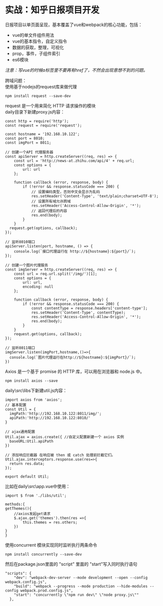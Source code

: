 # 实战：知乎日报项目开发   

日报项目以单页面呈现，基本覆盖了vue和webpack的核心功能，包括：   
+ vue的单文件组件用法   
+ vue的基本指令，自定义指令   
+ 数据的获取，整理，可视化   
+ prop，事件，子组件索引   
+ es6模块   

*注意：写vue的时候a标签里不要再有href了，不然会出现意想不到的问题。*   

跨域问题：   
使用基于nodejs的request库来做代理      
            
`npm install request --save-dev`            
          
request 是一个用来简化 HTTP 请求操作的模块   
daily目录下新建proxy.js内容：       

```
const http = require('http');
const request = require('request');

const hostname = '192.168.10.122';
const port = 8010;
const imgPort = 8011;

// 创建一个API 代理服务器
const apiServer = http.createServer((req, res) => {
    const url = 'http://news-at.zhihu.com/api/4' + req.url;
    const options = {
        url: url
    };

    function callback (error, response, body) {
        if (!error && response.statusCode === 200) {
            // 设置编码类型，否则中文会显示为乱码
            res.setHeader('Content-Type', 'text/plain;charset=UTF-8');
            // 设置所有域允许跨域
            res.setHeader('Access-Control-Allow-Origin', '*');
            // 返回代理后的内容
            res.end(body);
        }
    }
  request.get(options, callback);
});

// 监听8010端口
apiServer.listen(port, hostname, () => {
    console.log(`接口代理运行在 http://${hostname}:${port}/`);
});

// 创建一个图片代理服务
const imgServer = http.createServer((req, res) => {
    const url = req.url.split('/img/')[1];
    const options = {
        url: url,
        encoding: null
    };

    function callback (error, response, body) {
        if (!error && response.statusCode === 200) {
            const contentType = response.headers['content-type'];
            res.setHeader('Content-Type', contentType);
            res.setHeader('Access-Control-Allow-Origin', '*');
            res.end(body);
        }
    }
    request.get(options, callback);
});

// 监听8011端口
imgServer.listen(imgPort,hostname,()=>{
  console.log(`图片代理运行在http://${hostname}:${imgPort}/`);
})
```       

Axios 是一个基于 promise 的 HTTP 库，可以用在浏览器和 node.js 中。        

`npm install axios --save`       

daily\src\libs下新建util.js内容：       

```
import axios from 'axios';
// 基本配置
const Util = {
  imgPath:'http://192.168.10.122:8011/img/';
  apiPath:'http://192.168.10.122:8010/'
}

// ajax通用配置
Util.ajax = axios.create({ //自定义配置新建一个 axios 实例
  baseURL:Util.apiPath
})

// 添加响应拦截器 在响应被 then 或 catch 处理前拦截它们。
Util.ajax.interceptors.response.use(res=>{
  return res.data;
});

export default Util;   
```  
比如在daily\src\app.vue中使用：   
```
import $ from './libs/util';

methods:{
getThemes(){
    //axios发起get请求
    $.ajax.get('themes').then(res =>{
        this.themes = res.others;
    })
}
}
```

使用concurrent 模块实现同时监听执行两条命令        

`npm install concurrently --save-dev`      

然后在package.json里面的 "script" 里面的 "start"写入同时执行语句        

```
"scripts": {
    "dev": "webpack-dev-server --mode development --open --config webpack.config.js",
    "build": "webpack --progress --mode production --hide-modules --config webpack.prod.config.js",
    "start": "concurrently \"npm run dev\" \"node proxy.js\""
  },
  ```   


